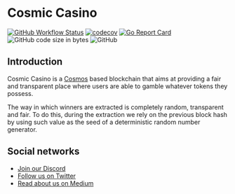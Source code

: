 # Cosmic Casino

[![GitHub Workflow Status](https://img.shields.io/github/workflow/status/cosmicbet/ledger/Tests)](https://github.com/cosmicbet/ledger/actions?query=workflow%3A%22Tests)
[![codecov](https://codecov.io/gh/cosmicbet/ledger/branch/main/graph/badge.svg)](https://codecov.io/gh/cosmicbet/ledger/branch/main)
[![Go Report Card](https://goreportcard.com/badge/github.com/cosmicbet/ledger)](https://goreportcard.com/report/github.com/cosmicbet/ledger)
![GitHub code size in bytes](https://img.shields.io/github/languages/code-size/cosmicbet/ledger.svg)
![GitHub](https://img.shields.io/github/license/cosmicbet/ledger.svg)

## Introduction
Cosmic Casino is a [Cosmos](https://github.com/cosmos/cosmos-sdk) based blockchain that aims at providing a fair and transparent place where users are able to gamble whatever tokens they possess.

The way in which winners are extracted is completely random, transparent and fair. To do this, during the extraction we rely on the previous block hash by using such value as the seed of a deterministic random number generator.

## Social networks
- [Join our Discord](https://discord.cosmic.bet)
- [Follow us on Twitter](https://twitter.com/cosmic_bet)
- [Read about us on Medium](https://medium.com/@cosmic_bet)
